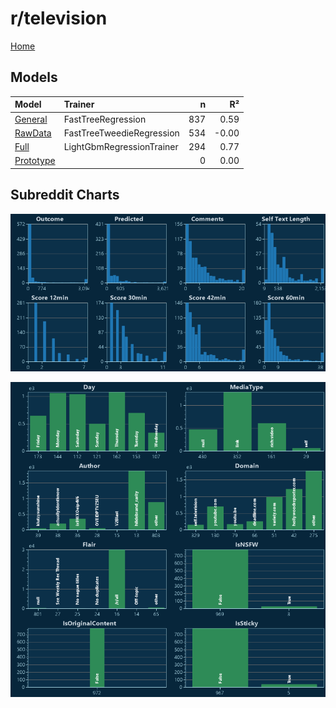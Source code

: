 # r/television

[Home](../index.md)

## Models

|Model|Trainer|n|R²|
|:---|:---|---:|---:|
|[General](models/hunch_television_General.md)|FastTreeRegression|837|0.59|
|[RawData](models/hunch_television_RawData.md)|FastTreeTweedieRegression|534|-0.00|
|[Full](models/hunch_television_Full.md)|LightGbmRegressionTrainer|294|0.77|
|[Prototype](models/hunch_television_Prototype.md)||0|0.00|

## Subreddit Charts

![r/television Distributions](../images/hunch_television_Distributions.png "r/television Distributions")

![r/television Categorical](../images/hunch_television_Catagorical.png "r/television Categorical")

